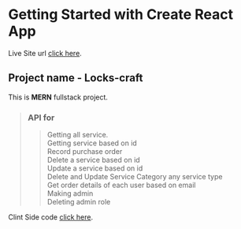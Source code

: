 # Getting Started with Create React App

Live Site url [click here](https://locks-draft.netlify.app/).

## Project name - Locks-craft

This is **MERN** fullstack project.  


> ### API for
>> Getting all service.  
>> Getting service based on id  
>> Record purchase order  
>> Delete a service based on id  
>> Update a service based on id  
>> Delete and Update Service Category any service type  
>> Get order details of each user based on email  
>> Making admin  
>> Deleting admin role  




Clint Side code [click here](https://github.com/sagar-biswas1/locks-craft-client).
